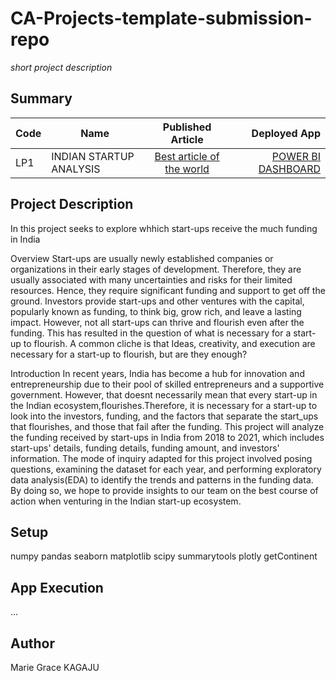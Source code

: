 # CA-Projects-template-submission-repo
*short project description*

## Summary
| Code      | Name        | Published Article |  Deployed App |
|-----------|-------------|:-------------:|------:|
| LP1 | INDIAN STARTUP ANALYSIS |  [Best article of the world](https://medium.com/@kagajugrace/indian-start-up-funding-analysis-4d5280bc0ad0) | [POWER BI DASHBOARD](https://app.powerbi.com/groups/me/reports/4d375e6f-98c3-4e99-824e-675cb929d722/ReportSection) |

## Project Description
In this project seeks to explore whhich start-ups receive the much funding in India

Overview
Start-ups are usually newly established companies or organizations in their early stages of development. Therefore, they are usually associated with many uncertainties and risks for their limited resources. Hence, they require significant funding and support to get off the ground. Investors provide start-ups and other ventures with the capital, popularly known as funding, to think big, grow rich, and leave a lasting impact. However, not all start-ups can thrive and flourish even after the funding. This has resulted in the question of what is necessary for a start-up to flourish. A common cliche is that Ideas, creativity, and execution are necessary for a start-up to flourish, but are they enough?

Introduction
In recent years, India has become a hub for innovation and entrepreneurship due to their pool of skilled entrepreneurs and a supportive government. However, that doesnt necessarily mean that every start-up in the Indian ecosystem,flourishes.Therefore, it is necessary for a start-up to look into the investors, funding, and the factors that separate the start_ups that flourishes, and those that fail after the funding. This project will analyze the funding received by start-ups in India from 2018 to 2021, which includes start-ups' details, funding details, funding amount, and investors' information. The mode of inquiry adapted for this project involved posing questions, examining the dataset for each year, and performing exploratory data analysis(EDA) to identify the trends and patterns in the funding data. By doing so, we hope to provide insights to our team on the best course of action when venturing in the Indian start-up ecosystem.


## Setup
numpy
pandas
seaborn
matplotlib
scipy
summarytools
plotly
getContinent

## App Execution
...

## Author
Marie Grace KAGAJU

